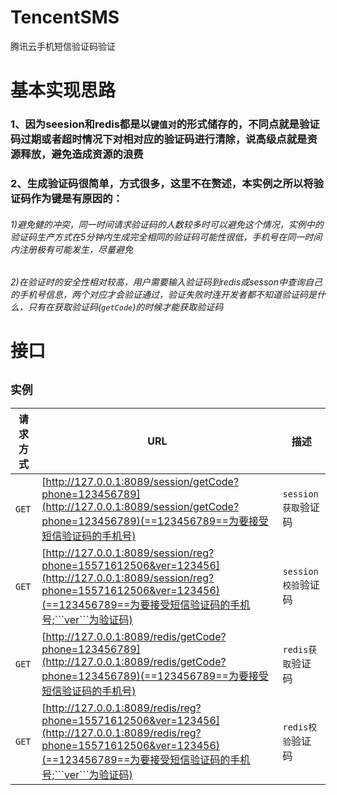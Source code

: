 # TencentSMS
腾讯云手机短信验证码验证
# 基本实现思路
### 1、因为seesion和redis都是以```键值对```的形式储存的，不同点就是验证码过期或者超时情况下对相对应的验证码进行清除，说高级点就是资源释放，避免造成资源的浪费
### 2、生成验证码很简单，方式很多，这里不在赘述，本实例之所以将验证码作为键是有原因的：
###### 1)避免健的冲突，同一时间请求验证码的人数较多时可以避免这个情况，实例中的验证码生产方式在5分钟内生成完全相同的验证码可能性很低，手机号在同一时间内注册极有可能发生，尽量避免
###### 2)在验证时的安全性相对较高，用户需要输入验证码到redis或sesson中查询自己的手机号信息，两个对应才会验证通过，验证失败时连开发者都不知道验证码是什么，只有在获取验证码(```getCode```)的时候才能获取验证码
# 接口
## ```实例```
|请求方式|URL|描述|
|----------- |------|-------|
|```GET```|[http://127.0.0.1:8089/session/getCode?phone=123456789](http://127.0.0.1:8089/session/getCode?phone=123456789)(==123456789==为要接受短信验证码的手机号)|```session获取```验证码|
|```GET```|[http://127.0.0.1:8089/session/reg?phone=15571612506&ver=123456](http://127.0.0.1:8089/session/reg?phone=15571612506&ver=123456)(==123456789==为要接受短信验证码的手机号;```ver```为验证码)|```session校验```验证码|
|```GET```|[http://127.0.0.1:8089/redis/getCode?phone=123456789](http://127.0.0.1:8089/redis/getCode?phone=123456789)(==123456789==为要接受短信验证码的手机号)|```redis获取```验证码|
|```GET```|[http://127.0.0.1:8089/redis/reg?phone=15571612506&ver=123456](http://127.0.0.1:8089/redis/reg?phone=15571612506&ver=123456)(==123456789==为要接受短信验证码的手机号;```ver```为验证码)|```redis校验```验证码|
